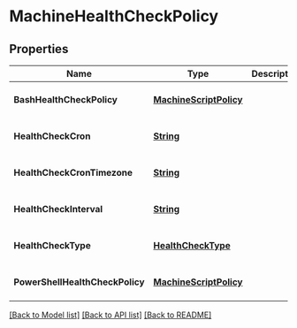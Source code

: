 # MachineHealthCheckPolicy
## Properties

Name | Type | Description | Notes
------------ | ------------- | ------------- | -------------
**BashHealthCheckPolicy** | [**MachineScriptPolicy**](MachineScriptPolicy.md) |  | [optional] [default to null]
**HealthCheckCron** | [**String**](string.md) |  | [optional] [default to null]
**HealthCheckCronTimezone** | [**String**](string.md) |  | [optional] [default to null]
**HealthCheckInterval** | [**String**](string.md) |  | [optional] [default to null]
**HealthCheckType** | [**HealthCheckType**](HealthCheckType.md) |  | [optional] [default to null]
**PowerShellHealthCheckPolicy** | [**MachineScriptPolicy**](MachineScriptPolicy.md) |  | [optional] [default to null]

[[Back to Model list]](../README.md#documentation-for-models) [[Back to API list]](../README.md#documentation-for-api-endpoints) [[Back to README]](../README.md)

